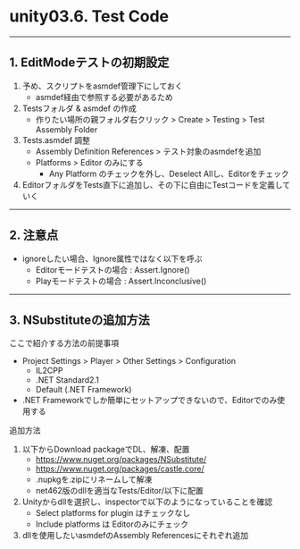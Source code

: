 # unity03.6. Test Code
________________________________________
## 1. EditModeテストの初期設定

1. 予め、スクリプトをasmdef管理下にしておく
    - asmdef経由で参照する必要があるため
2. Testsフォルダ & asmdef の作成
    - 作りたい場所の親フォルダ右クリック > Create > Testing > Test Assembly Folder
3. Tests.asmdef 調整
    - Assembly Definition References > テスト対象のasmdefを追加
    - Platforms > Editor のみにする
        - Any Platform のチェックを外し、Deselect Allし、Editorをチェック
4. EditorフォルダをTests直下に追加し、その下に自由にTestコードを定義していく

________________________________________
## 2. 注意点


- ignoreしたい場合、Ignore属性ではなく以下を呼ぶ
    - Editorモードテストの場合 : Assert.Ignore()
    - Playモードテストの場合 : Assert.Inconclusive()

________________________________________
## 3. NSubstituteの追加方法

ここで紹介する方法の前提事項

- Project Settings > Player > Other Settings > Configuration
    - IL2CPP
    - .NET Standard2.1
    - Default (.NET Framework)
- .NET Frameworkでしか簡単にセットアップできないので、Editorでのみ使用する

追加方法

1. 以下からDownload packageでDL、解凍、配置
    - https://www.nuget.org/packages/NSubstitute/
    - https://www.nuget.org/packages/castle.core/
    - .nupkgを.zipにリネームして解凍
    - net462版のdllを適当なTests/Editor/以下に配置
2. Unityからdllを選択し、inspectorで以下のようになっていることを確認
    - Select platforms for plugin はチェックなし
    - Include platforms は Editorのみにチェック
3. dllを使用したいasmdefのAssembly Referencesにそれぞれ追加